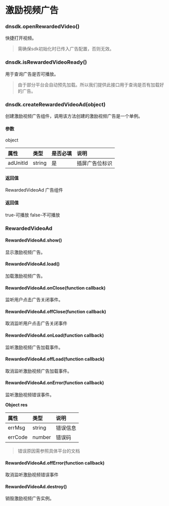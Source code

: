 # 激励视频广告

### dnsdk.openRewardedVideo\(\)

快捷打开视频。

> 需确保sdk初始化时已传入广告配置，否则无效。

### dnsdk.isRewardedVideoReady\(\)

用于查询广告是否可播放。

> 由于部分平台会自动预先加载。所以我们提供此接口用于查询是否有加载好的广告。

### dnsdk.createRewardedVideoAd\(object\)

创建激励视频广告组件，调用该方法创建的激励视频广告是一个单例。

#### 参数

object

| 属性 | 类型 | 是否必填 | 说明 |
| :--- | :--- | :--- | :--- |
| adUnitId | string | 是 | 插屏广告位标识 |

#### 返回值

RewardedVideoAd 广告组件

#### 返回值

true-可播放 false-不可播放

### RewardedVideoAd

#### RewardedVideoAd.show\(\)

显示激励视频广告。

#### RewardedVideoAd.load\(\)

加载激励视频广告。

#### RewardedVideoAd.onClose\(function callback\)

监听用户点击广告关闭事件。

#### RewardedVideoAd.offClose\(function callback\)

取消监听用户点击广告关闭事件

#### RewardedVideoAd.onLoad\(function callback\)

监听激励视频广告加载事件。

#### RewardedVideoAd.offLoad\(function callback\)

取消监听激励视频广告加载事件。

#### RewardedVideoAd.onError\(function callback\)

监听激励视频错误事件。

**Object res**

| 属性 | 类型 | 说明 |
| :--- | :--- | :--- |
| errMsg | string | 错误信息 |
| errCode | number | 错误码 |

> 错误原因需参照具体平台的文档

#### RewardedVideoAd.offError\(function callback\)

取消监听激励视频错误事件

#### RewardedVideoAd.destroy\(\)

销毁激励视频广告实例。

